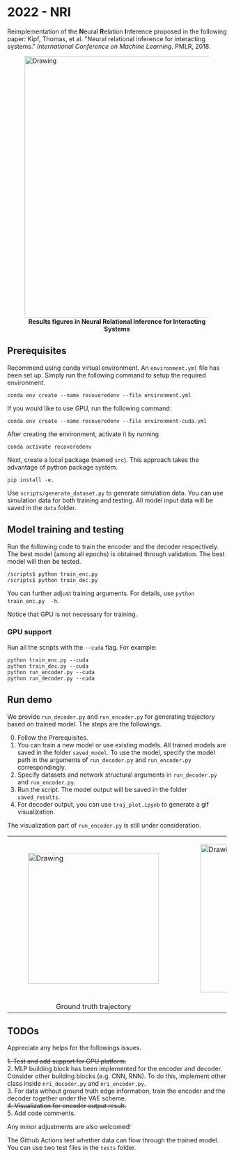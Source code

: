# 2022 - NRI

Reimplementation of the **N**eural **R**elation **I**nference proposed in the following paper: Kipf, Thomas, et al. "Neural relational inference for interacting systems." *International Conference on Machine Learning*. PMLR, 2018.
<p align="center">
<figure>
<img src="figures/paper_fig.PNG" alt="Drawing" style="width: 600px;"/>
<figcaption align = "center"><b>Results figures in Neural Relational Inference for Interacting Systems</b></figcaption>
</figure>
</p>

## Prerequisites

Recommend using conda virtual environment. An `environment.yml` file has been set up. Simply run the following command to setup the required environment.

```
conda env create --name recoveredenv --file environment.yml
```

If you would like to use GPU, run the following command:

```shell
conda env create --name recoveredenv --file environment-cuda.yml
```

After creating the environment, activate it by running

```shell
conda activate recoveredenv
```

Next, create a local package (named `src`). This approach takes the advantage of python package system. 

```
pip install -e.
```

Use `scripts/generate_dataset.py` to generate simulation data. You can use simulation data for both training and testing. All model input data will be saved in the `data` folder.

## Model training and testing

Run the following code to train the encoder and the decoder respectively. 
The best model (among all epochs) is obtained through validation. The best model will then be tested.

```
/scripts$ python train_enc.py
/scripts$ python train_dec.py
```

You can further adjust training arguments. For details, use `python train_enc.py  -h`.

Notice that GPU is not necessary for training. 

### GPU support

Run all the scripts with the `--cuda` flag. For example:

```shell
python train_enc.py --cuda
python train_dec.py --cuda
python run_encoder.py --cuda
python run_decoder.py --cuda
```

## Run demo

We provide `run_decoder.py` and `run_encoder.py` for generating trajectory based on trained model. The steps are the followings.

0. Follow the Prerequisites.
1. You can train a new model or use existing models. All trained models are saved in the folder `saved_model`. To use the model, specify the model path in the arguments of `run_decoder.py` and `run_encoder.py` correspondingly.
2. Specify datasets and network structural arguments in `run_decoder.py` and `run_encoder.py`. 
3. Run the script. The model output will be saved in the folder `saved_results`.
4. For decoder output, you can use `traj_plot.ipynb` to generate a gif visualization.

The visualization part of `run_encoder.py` is still under consideration. 

<table><tr>
<td> <figure>
<img src="figures/demo_grand_truth.gif" alt="Drawing" style="width: 300px;"/> 
</figure></td>
<td> <figure>
  <img src="figures/step1.gif" alt="Drawing" style="width: 340px;"/>
</figure></td>
</tr>
<tr>
  <td> <center>Ground truth trajectory</center></td>
  <td> <center>Prediction trajectory</center></td>
</tr>  
</table>

## TODOs

Appreciate any helps for the followings issues.

<strike>1. Test and add support for GPU platform.</strike><br />
2. MLP building block has been implemented for the encoder and decoder. Consider other building blocks (e.g. CNN, RNN). To do this, implement other class inside `nri_decoder.py` and `nri_encoder.py`.<br />
3. For data without ground truth edge information, train the encoder and the decoder together under the VAE scheme.<br />
<strike>4. Visualization for encoder output result.</strike><br />
5. Add code comments.

Any minor adjustments are also welcomed! 

The Github Actions test whether data can flow through the trained model.
You can use two test files in the `tests` folder. 

